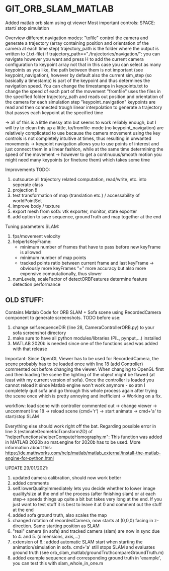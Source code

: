 # GIT_ORB_SLAM_MATLAB
 
 Added matlab orb slam using qt viewer
 Most important controls:
 SPACE: start/ stop simulation
 
 Overview different navigation modes:
 "tofile"
        control the camera and generate a trajectory (array containing position and orientation of the camera at each time step)
        trajectory_path is the folder where the output is written to (.txt-file)
        if trajectory_path=="./trajectories/navigation/": you can navigate however you want and press H to add the current camera configuration to keypoint array
        not that in this case you can select as many keypoints as you like, the path between them is not important (see keypoint_navigation), however by default also the current sim_step (so basically a timestamp) is part of the keypoint and thus determines the navigation speed. You can change the timestamps in keypoints.txt to change the speed of each part of the movement
 "fromfile"
        uses the files in the specified folder trajectory_path and reads out position and orientation of the camera for each simulation step
 "keypoint_navigation"
        keypoints are read and then connected trough linear interpolation to generate a trajectory that passes each keypoint at the specified time
        
-> all of this is a little messy atm but seems to work reliably enough, but I will try to clean this up a little, to/fromfile-mode (no keypoint_navigation) are relatively complicated to use because the camera movement using the key controls is not completely intuitive at times, thus resulting in unwanted movements
-> keypoint navigation allows you to use points of interest and just connect them in a linear fashion, while at the same time determining the speed of the movement
-> however to get a continuous/smooth motion you might need many keypoints (or finetune them) which takes some time
 
 Improvements TODO:
 1. outsource all trajectory related computation, read/write, etc. into seperate class
 2. projection !!
 2. test transformation of map (translation etc.) / accessability of worldPointSet
 3. improve body / texture
 4. export mesh from sofa: vtk exporter, monitor, state exporter
 5. add option to save sequence, groundTruth and map together at the end 
 
 
 Tuning parameters SLAM:
 1. fps/movement velocity
 2. helperIsKeyFrame: 
     - minimum number of frames that have to pass before new keyFrame is allowed
     - minimum number of map points
     - tracked points ratio between current frame and last keyFrame
     -> obviously more keyFrames "=" more accuracy but also more expensive computationally, thus slower
 3. numLevels, scaleFactor of detectORBFeatures determine feature detection performance
 
 
OLD STUFF:
 -
 
Contains Matlab Code for ORB SLAM + Sofa scene using RecordedCamera component to generate screenshots.
TODO before use:
1. change self.sequenceDIR (line 28, CameraControllerORB.py) to your sofa screenshot directory
2. make sure to have all python modules/libraries (PIL, pynput,...) installed
3. MATLAB 2020b is needed since one of the functions used was added with that release

Important: Since OpenGL Viewer has to be used for RecordedCamera, the scene probably has to be loaded once with line 18 (add Controller) commented out before changing the viewer. 
When changing to OpenGL first and then loading the scene the lighting of the object might be flawed (at least with my current version of sofa). Once the controller is loaded you cannot reload it since Matlab engine won't work anymore - so atm I completely quit sofa and go through this whole process again after trying the scene once which is pretty annoying and inefficient -> Working on a fix.

workflow: load scene with controller commented out -> change viewer -> uncomment line 18 -> reload scene (cmd+'r') -> start animate ->  cmd+'a' to start/stop SLAM 

Everything else should work right off the bat. 
Regarding possible error in line 3 (estimateGeometricTransform2D) of "helperFunctions/helperComputeHomography.m": This function was added in MATLAB 2020b so mat.engine for 2020b has to be used.
More information about this: https://de.mathworks.com/help/matlab/matlab_external/install-the-matlab-engine-for-python.html

UPDATE 29/01/2021:
1. updated camera calibration, should now work better
2. added comments
3. self.lowerQualityImmediately lets you decide whether to lower image quality/size at the end of the process (after finishing slam) or at each step-> speeds things up quite a bit but takes very long at the end. If you just want to test stuff it is best to leave it at 0 and comment out the stuff at the end
4. added sofa ground truth, also scales the map
5. changed rotation of recordedCamera, now starts at (0,0,0) facing in z-direction. Same starting position as SLAM
6. "real" camera (in sofa) and tracked camera (slam) are now in sync due to 4. and 5. (dimensions, axis,...) 
7. extension of 6.: added automatic SLAM start when starting the animation/simulation in sofa. cmd+'a' still stops SLAM and evaluates ground truth (see orb_slam_matlab/groundTruthcompareGroundTruth.m)
8. added example sequence and corresponding ground truth in 'example', you can test this with slam_whole_in_one.m



